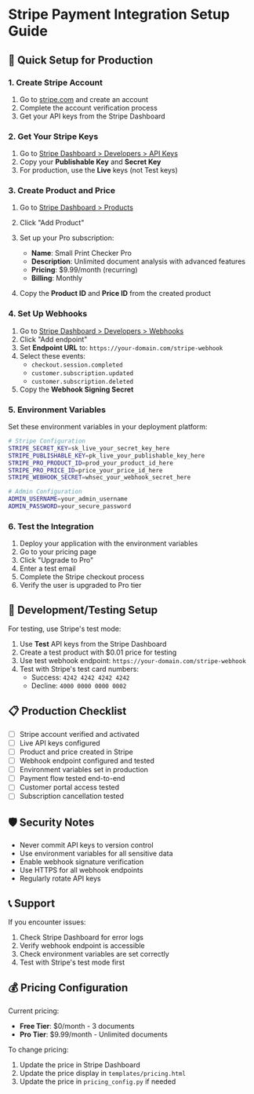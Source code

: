 # Stripe Payment Integration Setup Guide

## 🚀 Quick Setup for Production

### 1. Create Stripe Account
1. Go to [stripe.com](https://stripe.com) and create an account
2. Complete the account verification process
3. Get your API keys from the Stripe Dashboard

### 2. Get Your Stripe Keys
1. Go to [Stripe Dashboard > Developers > API Keys](https://dashboard.stripe.com/apikeys)
2. Copy your **Publishable Key** and **Secret Key**
3. For production, use the **Live** keys (not Test keys)

### 3. Create Product and Price
1. Go to [Stripe Dashboard > Products](https://dashboard.stripe.com/products)
2. Click "Add Product"
3. Set up your Pro subscription:
   - **Name**: Small Print Checker Pro
   - **Description**: Unlimited document analysis with advanced features
   - **Pricing**: $9.99/month (recurring)
   - **Billing**: Monthly

4. Copy the **Product ID** and **Price ID** from the created product

### 4. Set Up Webhooks
1. Go to [Stripe Dashboard > Developers > Webhooks](https://dashboard.stripe.com/webhooks)
2. Click "Add endpoint"
3. Set **Endpoint URL** to: `https://your-domain.com/stripe-webhook`
4. Select these events:
   - `checkout.session.completed`
   - `customer.subscription.updated`
   - `customer.subscription.deleted`
5. Copy the **Webhook Signing Secret**

### 5. Environment Variables
Set these environment variables in your deployment platform:

```bash
# Stripe Configuration
STRIPE_SECRET_KEY=sk_live_your_secret_key_here
STRIPE_PUBLISHABLE_KEY=pk_live_your_publishable_key_here
STRIPE_PRO_PRODUCT_ID=prod_your_product_id_here
STRIPE_PRO_PRICE_ID=price_your_price_id_here
STRIPE_WEBHOOK_SECRET=whsec_your_webhook_secret_here

# Admin Configuration
ADMIN_USERNAME=your_admin_username
ADMIN_PASSWORD=your_secure_password
```

### 6. Test the Integration
1. Deploy your application with the environment variables
2. Go to your pricing page
3. Click "Upgrade to Pro"
4. Enter a test email
5. Complete the Stripe checkout process
6. Verify the user is upgraded to Pro tier

## 🔧 Development/Testing Setup

For testing, use Stripe's test mode:

1. Use **Test** API keys from the Stripe Dashboard
2. Create a test product with $0.01 price for testing
3. Use test webhook endpoint: `https://your-domain.com/stripe-webhook`
4. Test with Stripe's test card numbers:
   - Success: `4242 4242 4242 4242`
   - Decline: `4000 0000 0000 0002`

## 📋 Production Checklist

- [ ] Stripe account verified and activated
- [ ] Live API keys configured
- [ ] Product and price created in Stripe
- [ ] Webhook endpoint configured and tested
- [ ] Environment variables set in production
- [ ] Payment flow tested end-to-end
- [ ] Customer portal access tested
- [ ] Subscription cancellation tested

## 🛡️ Security Notes

- Never commit API keys to version control
- Use environment variables for all sensitive data
- Enable webhook signature verification
- Use HTTPS for all webhook endpoints
- Regularly rotate API keys

## 📞 Support

If you encounter issues:
1. Check Stripe Dashboard for error logs
2. Verify webhook endpoint is accessible
3. Check environment variables are set correctly
4. Test with Stripe's test mode first

## 💰 Pricing Configuration

Current pricing:
- **Free Tier**: $0/month - 3 documents
- **Pro Tier**: $9.99/month - Unlimited documents

To change pricing:
1. Update the price in Stripe Dashboard
2. Update the price display in `templates/pricing.html`
3. Update the price in `pricing_config.py` if needed
